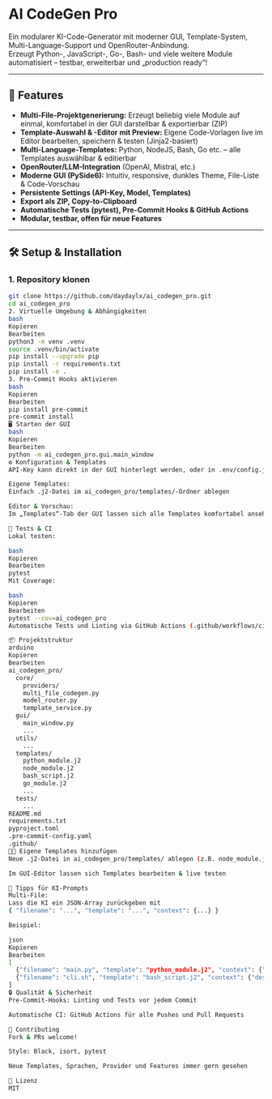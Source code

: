 # AI CodeGen Pro

Ein modularer KI-Code-Generator mit moderner GUI, Template-System, Multi-Language-Support und OpenRouter-Anbindung.  
Erzeugt Python-, JavaScript-, Go-, Bash- und viele weitere Module automatisiert – testbar, erweiterbar und „production ready“!

---

## 🚀 Features

- **Multi-File-Projektgenerierung:** Erzeugt beliebig viele Module auf einmal, komfortabel in der GUI darstellbar & exportierbar (ZIP)
- **Template-Auswahl & -Editor mit Preview:** Eigene Code-Vorlagen live im Editor bearbeiten, speichern & testen (Jinja2-basiert)
- **Multi-Language-Templates:** Python, NodeJS, Bash, Go etc. – alle Templates auswählbar & editierbar
- **OpenRouter/LLM-Integration** (OpenAI, Mistral, etc.)
- **Moderne GUI (PySide6):** Intuitiv, responsive, dunkles Theme, File-Liste & Code-Vorschau
- **Persistente Settings (API-Key, Model, Templates)**
- **Export als ZIP, Copy-to-Clipboard**
- **Automatische Tests (pytest), Pre-Commit Hooks & GitHub Actions**
- **Modular, testbar, offen für neue Features**

---

## 🛠️ Setup & Installation

### 1. **Repository klonen**
```bash
git clone https://github.com/daydaylx/ai_codegen_pro.git
cd ai_codegen_pro
2. Virtuelle Umgebung & Abhängigkeiten
bash
Kopieren
Bearbeiten
python3 -m venv .venv
source .venv/bin/activate
pip install --upgrade pip
pip install -r requirements.txt
pip install -e .
3. Pre-Commit Hooks aktivieren
bash
Kopieren
Bearbeiten
pip install pre-commit
pre-commit install
🖥️ Starten der GUI
bash
Kopieren
Bearbeiten
python -m ai_codegen_pro.gui.main_window
⚙️ Konfiguration & Templates
API-Key kann direkt in der GUI hinterlegt werden, oder in .env/config.json

Eigene Templates:
Einfach .j2-Datei im ai_codegen_pro/templates/-Ordner ablegen

Editor & Vorschau:
Im „Templates“-Tab der GUI lassen sich alle Templates komfortabel ansehen und anpassen

🧪 Tests & CI
Lokal testen:

bash
Kopieren
Bearbeiten
pytest
Mit Coverage:

bash
Kopieren
Bearbeiten
pytest --cov=ai_codegen_pro
Automatische Tests und Linting via GitHub Actions (.github/workflows/ci.yml)

📦 Projektstruktur
arduino
Kopieren
Bearbeiten
ai_codegen_pro/
  core/
    providers/
    multi_file_codegen.py
    model_router.py
    template_service.py
  gui/
    main_window.py
    ...
  utils/
    ...
  templates/
    python_module.j2
    node_module.j2
    bash_script.j2
    go_module.j2
    ...
  tests/
    ...
README.md
requirements.txt
pyproject.toml
.pre-commit-config.yaml
.github/
👨‍💻 Eigene Templates hinzufügen
Neue .j2-Datei in ai_codegen_pro/templates/ ablegen (z.B. node_module.j2, bash_script.j2)

Im GUI-Editor lassen sich Templates bearbeiten & live testen

📝 Tipps für KI-Prompts
Multi-File:
Lass die KI ein JSON-Array zurückgeben mit
{ "filename": "...", "template": "...", "context": {...} }

Beispiel:

json
Kopieren
Bearbeiten
[
  {"filename": "main.py", "template": "python_module.j2", "context": {"name": "main", "body": "print(1)"}},
  {"filename": "cli.sh", "template": "bash_script.j2", "context": {"description": "Demo", "body": "echo Hello"}}
]
🔒 Qualität & Sicherheit
Pre-Commit-Hooks: Linting und Tests vor jedem Commit

Automatische CI: GitHub Actions für alle Pushes und Pull Requests

🤝 Contributing
Fork & PRs welcome!

Style: Black, isort, pytest

Neue Templates, Sprachen, Provider und Features immer gern gesehen

📝 Lizenz
MIT
